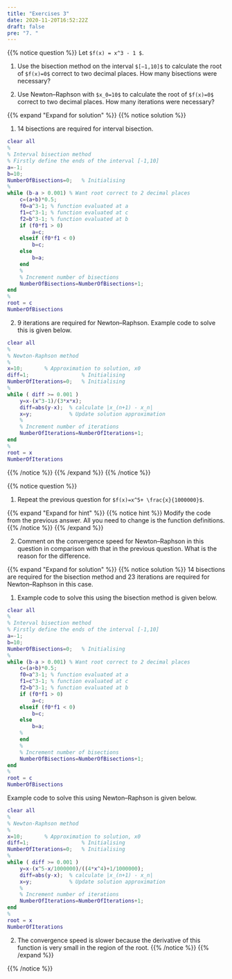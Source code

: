 ```yaml
---
title: "Exercises 3"
date: 2020-11-20T16:52:22Z
draft: false
pre: "7. "
---
```



{{% notice question %}}
Let `$f(x) = x^3 - 1 $`.  

1. Use the bisection method on the interval `$[−1,10]$` to calculate the root of `$f(x)=0$` correct to two decimal places. How many bisections were necessary?  

2. Use Newton–Raphson with `$x_0=10$` to calculate the root of `$f(x)=0$` correct to two decimal places. How many iterations were necessary?  

{{% expand "Expand for solution" %}}
{{% notice solution %}}
1. 14 bisections are required for interval bisection.  

```matlab
clear all
%
% Interval bisection method
% Firstly define the ends of the interval [-1,10]
a=-1;
b=10;
NumberOfBisections=0;   % Initialising
%
while (b-a > 0.001) % Want root correct to 2 decimal places
    c=(a+b)*0.5;
    f0=a^3-1; % function evaluated at a
    f1=c^3-1; % function evaluated at c
    f2=b^3-1; % function evaluated at b
    if (f0*f1 > 0)
        a=c;
    elseif (f0*f1 < 0)
        b=c;
    else
        b=a;
    end
    %
    % Increment number of bisections
    NumberOfBisections=NumberOfBisections+1;
end
%
root = c
NumberOfBisections
```  

2. 9 iterations are required for Newton–Raphson. Example code to solve this is given below.  

```matlab
clear all
%
% Newton-Raphson method
%
x=10;       % Approximation to solution, x0
diff=1;                 % Initialising
NumberOfIterations=0;   % Initialising
%
while ( diff >= 0.001 )
    y=x-(x^3-1)/(3*x*x);
    diff=abs(y-x);  % calculate |x_(n+1) - x_n|
    x=y;            % Update solution approximation
    %
    % Increment number of iterations
    NumberOfIterations=NumberOfIterations+1;
end
%
root = x
NumberOfIterations
```
{{% /notice %}}
{{% /expand %}}
{{% /notice %}}   


{{% notice question %}}
1. Repeat the previous question for `$f(x)=x^5+ \frac{x}{1000000}$`.  

{{% expand "Expand for hint" %}}
{{% notice hint %}}
Modify the code from the previous answer. All you need to change is the function definitions.
{{% /notice %}}
{{% /expand %}}  

2. Comment on the convergence speed for Newton–Raphson in this question in comparison with that in the previous question. What is the reason for the difference.

{{% expand "Expand for solution" %}}
{{% notice solution %}}
14 bisections are required for the bisection method and 23 iterations are required for Newton–Raphson in this case.  

1. Example code to solve this using the bisection method is given below.  

```matlab
clear all
%
% Interval bisection method
% Firstly define the ends of the interval [-1,10]
a=-1;
b=10;
NumberOfBisections=0;   % Initialising
%
while (b-a > 0.001) % Want root correct to 2 decimal places
    c=(a+b)*0.5;
    f0=a^3-1; % function evaluated at a
    f1=c^3-1; % function evaluated at c
    f2=b^3-1; % function evaluated at b
    if (f0*f1 > 0)
        a=c;
    elseif (f0*f1 < 0)
        b=c;
    else
        b=a;
    %
    end
    %
    % Increment number of bisections
    NumberOfBisections=NumberOfBisections+1;
end
%
root = c
NumberOfBisections
```  

Example code to solve this using Newton–Raphson is given below.  

```matlab
clear all
%
% Newton-Raphson method
%
x=10;       % Approximation to solution, x0
diff=1;                 % Initialising
NumberOfIterations=0;   % Initialising
%
while ( diff >= 0.001 )
    y=x-(x^5-x/1000000)/((4*x^4)+1/1000000);
    diff=abs(y-x);  % calculate |x_(n+1) - x_n|
    x=y;            % Update solution approximation
    %
    % Increment number of iterations
    NumberOfIterations=NumberOfIterations+1;
end
%
root = x
NumberOfIterations
```  

2. The convergence speed is slower because the derivative of this function is very small in the region of the root.
{{% /notice %}}
{{% /expand %}}

{{% /notice %}}
